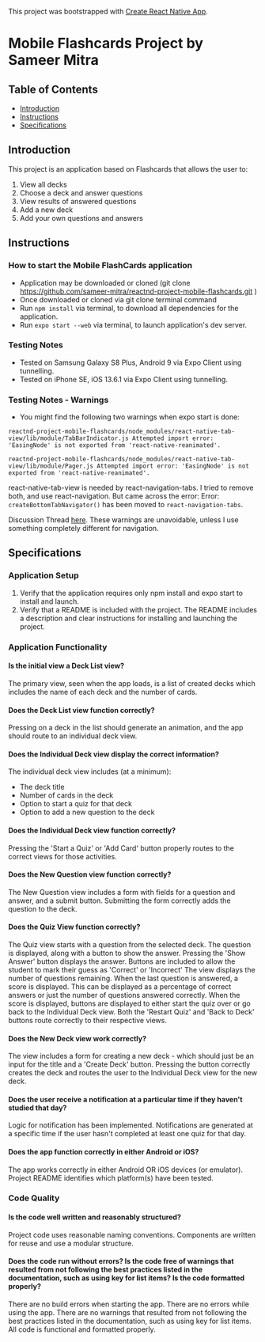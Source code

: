 This project was bootstrapped with [Create React Native App](https://github.com/expo/create-react-native-app).

# Mobile Flashcards Project by Sameer Mitra



## Table of Contents

- [Introduction](#introduction)
- [Instructions](#instructions)
- [Specifications](#specifications)



## Introduction

This project is an application based on Flashcards that allows the user to:
1. View all decks
2. Choose a deck and answer questions
3. View results of answered questions
4. Add a new deck
5. Add your own questions and answers



## Instructions
### How to start the Mobile FlashCards application
- Application may be downloaded or cloned (git clone https://github.com/sameer-mitra/reactnd-project-mobile-flashcards.git )
- Once downloaded or cloned via git clone terminal command
- Run `npm install` via terminal, to download all dependencies for the application.
- Run `expo start --web` via terminal, to launch application's dev server.

### Testing Notes
 - Tested on Samsung Galaxy S8 Plus, Android 9 via Expo Client using tunnelling.
 - Tested on iPhone SE, iOS 13.6.1 via Expo Client using tunnelling.

### Testing Notes - Warnings
- You might find the following two warnings when expo start is done:

`reactnd-project-mobile-flashcards/node_modules/react-native-tab-view/lib/module/TabBarIndicator.js
Attempted import error: 'EasingNode' is not exported from 'react-native-reanimated'.`

`reactnd-project-mobile-flashcards/node_modules/react-native-tab-view/lib/module/Pager.js
Attempted import error: 'EasingNode' is not exported from 'react-native-reanimated'.`

react-native-tab-view is needed by react-navigation-tabs. I tried to remove both, and use react-navigation.
But came across the error:
Error: `createBottomTabNavigator()` has been moved to `react-navigation-tabs`.

Discussion Thread [here](https://knowledge.udacity.com/questions/322813).
These warnings are unavoidable, unless I use something completely different for navigation.



## Specifications
### Application Setup
1. Verify that the application requires only npm install and expo start to install and launch.
2. Verify that a README is included with the project. The README includes a description and clear instructions for installing and launching the project.

### Application Functionality
#### Is the initial view a Deck List view?
The primary view, seen when the app loads, is a list of created decks which includes the name of each deck and the number of cards.

#### Does the Deck List view function correctly?
Pressing on a deck in the list should generate an animation, and the app should route to an individual deck view.

#### Does the Individual Deck view display the correct information?
The individual deck view includes (at a minimum):
 - The deck title
 - Number of cards in the deck
 - Option to start a quiz for that deck
 - Option to add a new question to the deck

#### Does the Individual Deck view function correctly?
Pressing the 'Start a Quiz' or 'Add Card' button properly routes to the correct views for those activities.

#### Does the New Question view function correctly?
The New Question view includes a form with fields for a question and answer, and a submit button.
Submitting the form correctly adds the question to the deck.

#### Does the Quiz View function correctly?
The Quiz view starts with a question from the selected deck.
The question is displayed, along with a button to show the answer.
Pressing the 'Show Answer' button displays the answer.
Buttons are included to allow the student to mark their guess as 'Correct' or 'Incorrect'
The view displays the number of questions remaining.
When the last question is answered, a score is displayed. This can be displayed as a percentage of correct answers or just the number of questions answered correctly.
When the score is displayed, buttons are displayed to either start the quiz over or go back to the Individual Deck view.
Both the 'Restart Quiz' and 'Back to Deck' buttons route correctly to their respective views.

#### Does the New Deck view work correctly?
The view includes a form for creating a new deck - which should just be an input for the title and a 'Create Deck' button.
Pressing the button correctly creates the deck and routes the user to the Individual Deck view for the new deck.

#### Does the user receive a notification at a particular time if they haven't studied that day?
Logic for notification has been implemented. Notifications are generated at a specific time if the user hasn't completed at least one quiz for that day.

#### Does the app function correctly in either Android or iOS?
The app works correctly in either Android OR iOS devices (or emulator).
Project README identifies which platform(s) have been tested.

### Code Quality
#### Is the code well written and reasonably structured?
Project code uses reasonable naming conventions. Components are written for reuse and use a modular structure.

#### Does the code run without errors? Is the code free of warnings that resulted from not following the best practices listed in the documentation, such as using key for list items? Is the code formatted properly?
There are no build errors when starting the app. There are no errors while using the app. There are no warnings that resulted from not following the best practices listed in the documentation, such as using key for list items. All code is functional and formatted properly.
